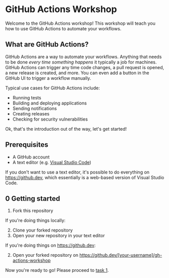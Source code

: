 # GitHub Actions Workshop

Welcome to the GitHub Actions workshop!
This workshop will teach you how to use GitHub Actions to automate your workflows.

## What are GitHub Actions?

GitHub Actions are a way to automate your workflows.
Anything that needs to be done _every time something happens_ it typically a job for machines.
GitHub Actions can trigger any time code changes, a pull request is opened, a new release is created, and more.
You can even add a button in the GitHub UI to trigger a workflow manually.

Typical use cases for GitHub Actions include:

- Running tests
- Building and deploying applications
- Sending notifications
- Creating releases
- Checking for security vulnerabilities

Ok, that's the introduction out of the way, let's get started!

## Prerequisites

- A GitHub account
- A text editor (e.g. [Visual Studio Code](https://code.visualstudio.com/))

If you don't want to use a text editor, it's possible to do everything on <https://github.dev>, which essentially is a web-based version of Visual Studio Code.

## 0 Getting started

1. Fork this repository

If you're doing things locally:

2. Clone your forked repository
3. Open your new repository in your text editor

If you're doing things on <https://github.dev>:

2. Open your forked repository on <https://github.dev/[your-username]/gh-actions-workshop>

Now you're ready to go!
Please proceed to [task 1](tasks/1/README.md).

<!-- TODO: Add summary -->
